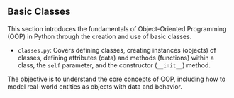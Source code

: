 ## Basic Classes

This section introduces the fundamentals of Object-Oriented Programming (OOP) in Python through the creation and use of basic classes.

*   `classes.py`: Covers defining classes, creating instances (objects) of classes, defining attributes (data) and methods (functions) within a class, the `self` parameter, and the constructor (`__init__`) method.

The objective is to understand the core concepts of OOP, including how to model real-world entities as objects with data and behavior.
